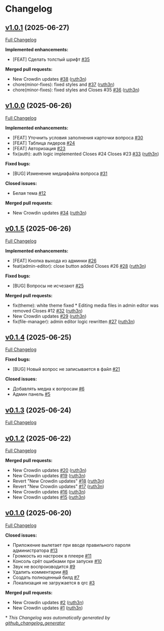 # Changelog

## [v1.0.1](https://github.com/BoroMotNet/svojaigra/tree/v1.0.1) (2025-06-27)

[Full Changelog](https://github.com/BoroMotNet/svojaigra/compare/v1.0.0...v1.0.1)

**Implemented enhancements:**

- \[FEAT\] Сделать толстый шрифт [\#35](https://github.com/BoroMotNet/svojaigra/issues/35)

**Merged pull requests:**

- New Crowdin updates [\#38](https://github.com/BoroMotNet/svojaigra/pull/38) ([ruth3n](https://github.com/ruth3n))
- chore\(minor-fixes\): fixed styles and [\#37](https://github.com/BoroMotNet/svojaigra/pull/37) ([ruth3n](https://github.com/ruth3n))
- chore\(minor-fixes\): fixed styles and Closes \#35 [\#36](https://github.com/BoroMotNet/svojaigra/pull/36) ([ruth3n](https://github.com/ruth3n))

## [v1.0.0](https://github.com/BoroMotNet/svojaigra/tree/v1.0.0) (2025-06-26)

[Full Changelog](https://github.com/BoroMotNet/svojaigra/compare/v0.1.5...v1.0.0)

**Implemented enhancements:**

- \[FEAT\] Уточнить условия заполнения карточки вопроса [\#30](https://github.com/BoroMotNet/svojaigra/issues/30)
- \[FEAT\] Таблица лидеров [\#24](https://github.com/BoroMotNet/svojaigra/issues/24)
- \[FEAT\] Авторизация [\#23](https://github.com/BoroMotNet/svojaigra/issues/23)
- fix\(auth\): auth logic implemented Closes \#24 Closes \#23 [\#33](https://github.com/BoroMotNet/svojaigra/pull/33) ([ruth3n](https://github.com/ruth3n))

**Fixed bugs:**

- \[BUG\] Изменение медиафайла вопроса [\#31](https://github.com/BoroMotNet/svojaigra/issues/31)

**Closed issues:**

- Белая тема [\#12](https://github.com/BoroMotNet/svojaigra/issues/12)

**Merged pull requests:**

- New Crowdin updates [\#34](https://github.com/BoroMotNet/svojaigra/pull/34) ([ruth3n](https://github.com/ruth3n))

## [v0.1.5](https://github.com/BoroMotNet/svojaigra/tree/v0.1.5) (2025-06-26)

[Full Changelog](https://github.com/BoroMotNet/svojaigra/compare/v0.1.4...v0.1.5)

**Implemented enhancements:**

- \[FEAT\] Кнопка выхода из админки [\#26](https://github.com/BoroMotNet/svojaigra/issues/26)
- feat\(admin-editor\): close button added Closes \#26 [\#28](https://github.com/BoroMotNet/svojaigra/pull/28) ([ruth3n](https://github.com/ruth3n))

**Fixed bugs:**

- \[BUG\] Вопросы не исчезают [\#25](https://github.com/BoroMotNet/svojaigra/issues/25)

**Merged pull requests:**

- fix\(theme\): white theme fixed \* Editing media files in admin editor was removed Closes \#12 [\#32](https://github.com/BoroMotNet/svojaigra/pull/32) ([ruth3n](https://github.com/ruth3n))
- New Crowdin updates [\#29](https://github.com/BoroMotNet/svojaigra/pull/29) ([ruth3n](https://github.com/ruth3n))
- fix\(file-manager\): admin editor logic rewritten [\#27](https://github.com/BoroMotNet/svojaigra/pull/27) ([ruth3n](https://github.com/ruth3n))

## [v0.1.4](https://github.com/BoroMotNet/svojaigra/tree/v0.1.4) (2025-06-25)

[Full Changelog](https://github.com/BoroMotNet/svojaigra/compare/v0.1.3...v0.1.4)

**Fixed bugs:**

- \[BUG\] Новый вопрос не записывается в файл [\#21](https://github.com/BoroMotNet/svojaigra/issues/21)

**Closed issues:**

- Добавлять медиа к вопросам [\#6](https://github.com/BoroMotNet/svojaigra/issues/6)
- Админ панель [\#5](https://github.com/BoroMotNet/svojaigra/issues/5)

## [v0.1.3](https://github.com/BoroMotNet/svojaigra/tree/v0.1.3) (2025-06-24)

[Full Changelog](https://github.com/BoroMotNet/svojaigra/compare/v0.1.2...v0.1.3)

## [v0.1.2](https://github.com/BoroMotNet/svojaigra/tree/v0.1.2) (2025-06-22)

[Full Changelog](https://github.com/BoroMotNet/svojaigra/compare/v0.1.0...v0.1.2)

**Merged pull requests:**

- New Crowdin updates [\#20](https://github.com/BoroMotNet/svojaigra/pull/20) ([ruth3n](https://github.com/ruth3n))
- New Crowdin updates [\#19](https://github.com/BoroMotNet/svojaigra/pull/19) ([ruth3n](https://github.com/ruth3n))
- Revert "New Crowdin updates" [\#18](https://github.com/BoroMotNet/svojaigra/pull/18) ([ruth3n](https://github.com/ruth3n))
- Revert "New Crowdin updates" [\#17](https://github.com/BoroMotNet/svojaigra/pull/17) ([ruth3n](https://github.com/ruth3n))
- New Crowdin updates [\#16](https://github.com/BoroMotNet/svojaigra/pull/16) ([ruth3n](https://github.com/ruth3n))
- New Crowdin updates [\#15](https://github.com/BoroMotNet/svojaigra/pull/15) ([ruth3n](https://github.com/ruth3n))

## [v0.1.0](https://github.com/BoroMotNet/svojaigra/tree/v0.1.0) (2025-06-20)

[Full Changelog](https://github.com/BoroMotNet/svojaigra/compare/940658f6b4e0ca8a6ad61d033a6799c2c3772fc0...v0.1.0)

**Closed issues:**

- Приложение вылетает при вводе правильного пароля администратора [\#13](https://github.com/BoroMotNet/svojaigra/issues/13)
- Громкость из настроек в плеере [\#11](https://github.com/BoroMotNet/svojaigra/issues/11)
- Консоль срёт ошибками при запуске [\#10](https://github.com/BoroMotNet/svojaigra/issues/10)
- Звук не воспроизводится [\#9](https://github.com/BoroMotNet/svojaigra/issues/9)
- Удалить комментарии [\#8](https://github.com/BoroMotNet/svojaigra/issues/8)
- Создать полноценный билд [\#7](https://github.com/BoroMotNet/svojaigra/issues/7)
- Локализация не загружается в qrc [\#3](https://github.com/BoroMotNet/svojaigra/issues/3)

**Merged pull requests:**

- New Crowdin updates [\#2](https://github.com/BoroMotNet/svojaigra/pull/2) ([ruth3n](https://github.com/ruth3n))
- New Crowdin updates [\#1](https://github.com/BoroMotNet/svojaigra/pull/1) ([ruth3n](https://github.com/ruth3n))



\* *This Changelog was automatically generated by [github_changelog_generator](https://github.com/github-changelog-generator/github-changelog-generator)*
